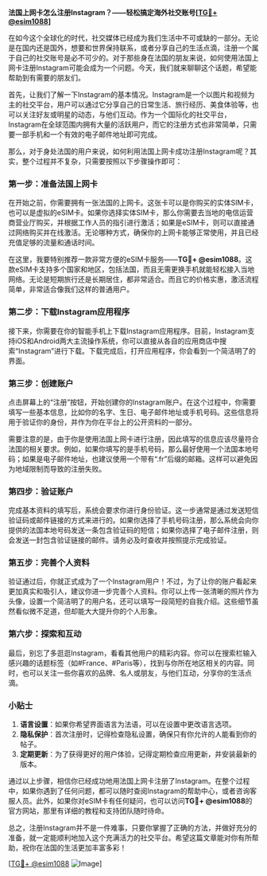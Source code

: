 **法国上网卡怎么注册Instagram？——轻松搞定海外社交账号[[TG💪+ @esim1088](https://t.me/s/esim1088)]**

在如今这个全球化的时代，社交媒体已经成为我们生活中不可或缺的一部分。无论是在国内还是国外，想要和世界保持联系，或者分享自己的生活点滴，注册一个属于自己的社交账号是必不可少的。对于那些身在法国的朋友来说，如何使用法国上网卡注册Instagram可能会成为一个问题。今天，我们就来聊聊这个话题，希望能帮助到有需要的朋友们。

首先，让我们了解一下Instagram的基本情况。Instagram是一个以图片和视频为主的社交平台，用户可以通过它分享自己的日常生活、旅行经历、美食体验等，也可以关注好友或明星的动态，与他们互动。作为一个国际化的社交平台，Instagram在全球范围内拥有大量的活跃用户，而它的注册方式也非常简单，只需要一部手机和一个有效的电子邮件地址即可完成。

那么，对于身处法国的用户来说，如何利用法国上网卡成功注册Instagram呢？其实，整个过程并不复杂，只需要按照以下步骤操作即可：

### 第一步：准备法国上网卡

在开始之前，你需要拥有一张法国的上网卡。这张卡可以是你购买的实体SIM卡，也可以是虚拟的eSIM卡。如果你选择实体SIM卡，那么你需要去当地的电信运营商营业厅购买，并根据工作人员的指引进行激活；如果是eSIM卡，则可以直接通过网络购买并在线激活。无论哪种方式，确保你的上网卡能够正常使用，并且已经充值足够的流量和通话时间。

在这里，我要特别推荐一款非常方便的eSIM卡服务——**TG💪+ @esim1088**。这款eSIM卡支持多个国家和地区，包括法国，而且无需更换手机就能轻松接入当地网络。无论是短期旅行还是长期居住，都非常适合。而且它的价格实惠，激活流程简单，非常适合像我们这样的普通用户。

### 第二步：下载Instagram应用程序

接下来，你需要在你的智能手机上下载Instagram应用程序。目前，Instagram支持iOS和Android两大主流操作系统，你可以直接从各自的应用商店中搜索“Instagram”进行下载。下载完成后，打开应用程序，你会看到一个简洁明了的界面。

### 第三步：创建账户

点击屏幕上的“注册”按钮，开始创建你的Instagram账户。在这个过程中，你需要填写一些基本信息，比如你的名字、生日、电子邮件地址或手机号码。这些信息将用于验证你的身份，并作为你在平台上的公开资料的一部分。

需要注意的是，由于你是使用法国上网卡进行注册，因此填写的信息应该尽量符合法国的相关要求。例如，如果你填写的是手机号码，那么最好使用一个法国本地号码；如果是电子邮件地址，也建议使用一个带有“.fr”后缀的邮箱。这样可以避免因为地域限制而导致的注册失败。

### 第四步：验证账户

完成基本资料的填写后，系统会要求你进行身份验证。这一步通常是通过发送短信验证码或邮件链接的方式来进行的。如果你选择了手机号码注册，那么系统会向你提供的法国本地号码发送一条包含验证码的短信；如果你选择了电子邮件注册，则会发送一封包含验证链接的邮件。请务必及时查收并按照提示完成验证。

### 第五步：完善个人资料

验证通过后，你就正式成为了一个Instagram用户！不过，为了让你的账户看起来更加真实和吸引人，建议你进一步完善个人资料。你可以上传一张清晰的照片作为头像，设置一个简洁明了的用户名，还可以填写一段简短的自我介绍。这些细节虽然看似微不足道，但却能大大提升你的个人形象。

### 第六步：探索和互动

最后，别忘了多逛逛Instagram，看看其他用户的精彩内容。你可以在搜索栏输入感兴趣的话题标签（如#France、#Paris等），找到与你所在地区相关的内容。同时，也可以关注一些你喜欢的品牌、名人或朋友，与他们互动，分享你的生活点滴。

### 小贴士

1. **语言设置**：如果你希望界面语言为法语，可以在设置中更改语言选项。
2. **隐私保护**：首次注册时，记得检查隐私设置，确保只有你允许的人能看到你的帖子。
3. **定期更新**：为了获得更好的用户体验，记得定期检查应用更新，并安装最新的版本。

通过以上步骤，相信你已经成功地用法国上网卡注册了Instagram。在整个过程中，如果你遇到了任何问题，都可以随时查阅Instagram的帮助中心，或者咨询客服人员。此外，如果你对eSIM卡有任何疑问，也可以访问**TG💪+ @esim1088**的官方网站，那里有详细的教程和支持团队随时待命。

总之，注册Instagram并不是一件难事，只要你掌握了正确的方法，并做好充分的准备，就一定能顺利地加入这个充满活力的社交平台。希望这篇文章能对你有所帮助，祝你在法国的生活更加丰富多彩！

[[TG💪+ @esim1088](https://t.me/s/esim1088) ![Image](https://i.postimg.cc/4NQfJmqS/Snipaste-2025-05-13-00-14-12.png)]